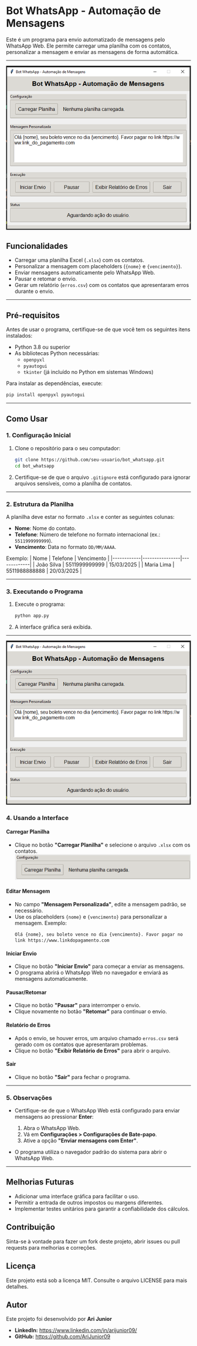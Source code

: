 # Bot WhatsApp - Automação de Mensagens

Este é um programa para envio automatizado de mensagens pelo WhatsApp Web. Ele permite carregar uma planilha com os contatos, personalizar a mensagem e enviar as mensagens de forma automática.

---
![aplicação](image.png)

## **Funcionalidades**
- Carregar uma planilha Excel (`.xlsx`) com os contatos.
- Personalizar a mensagem com placeholders (`{nome}` e `{vencimento}`).
- Enviar mensagens automaticamente pelo WhatsApp Web.
- Pausar e retomar o envio.
- Gerar um relatório (`erros.csv`) com os contatos que apresentaram erros durante o envio.

---

## **Pré-requisitos**
Antes de usar o programa, certifique-se de que você tem os seguintes itens instalados:
- Python 3.8 ou superior
- As bibliotecas Python necessárias:
  - `openpyxl`
  - `pyautogui`
  - `tkinter` (já incluído no Python em sistemas Windows)
  
Para instalar as dependências, execute:
```bash
pip install openpyxl pyautogui
```

---

## **Como Usar**

### **1. Configuração Inicial**
1. Clone o repositório para o seu computador:
   ```bash
   git clone https://github.com/seu-usuario/bot_whatsapp.git
   cd bot_whatsapp
   ```
2. Certifique-se de que o arquivo `.gitignore` está configurado para ignorar arquivos sensíveis, como a planilha de contatos.

---

### **2. Estrutura da Planilha**
A planilha deve estar no formato `.xlsx` e conter as seguintes colunas:
- **Nome**: Nome do contato.
- **Telefone**: Número de telefone no formato internacional (ex.: `5511999999999`).
- **Vencimento**: Data no formato `DD/MM/AAAA`.

Exemplo:
| Nome       | Telefone       | Vencimento  |
|------------|----------------|-------------|
| João Silva | 5511999999999  | 15/03/2025  |
| Maria Lima | 5511988888888  | 20/03/2025  |

---

### **3. Executando o Programa**
1. Execute o programa:
   ```bash
   python app.py
   ```
2. A interface gráfica será exibida.

---
![aplicação](image.png)

### **4. Usando a Interface**
#### **Carregar Planilha**
- Clique no botão **"Carregar Planilha"** e selecione o arquivo `.xlsx` com os contatos.
![carregar](image-1.png)

#### **Editar Mensagem**
- No campo **"Mensagem Personalizada"**, edite a mensagem padrão, se necessário.
- Use os placeholders `{nome}` e `{vencimento}` para personalizar a mensagem. Exemplo:
  ```
  Olá {nome}, seu boleto vence no dia {vencimento}. Favor pagar no link https://www.linkdopagamento.com
  ```

#### **Iniciar Envio**
- Clique no botão **"Iniciar Envio"** para começar a enviar as mensagens.
- O programa abrirá o WhatsApp Web no navegador e enviará as mensagens automaticamente.

#### **Pausar/Retomar**
- Clique no botão **"Pausar"** para interromper o envio.
- Clique novamente no botão **"Retomar"** para continuar o envio.

#### **Relatório de Erros**
- Após o envio, se houver erros, um arquivo chamado `erros.csv` será gerado com os contatos que apresentaram problemas.
- Clique no botão **"Exibir Relatório de Erros"** para abrir o arquivo.

#### **Sair**
- Clique no botão **"Sair"** para fechar o programa.

---

### **5. Observações**
- Certifique-se de que o WhatsApp Web está configurado para enviar mensagens ao pressionar **Enter**:
  1. Abra o WhatsApp Web.
  2. Vá em **Configurações > Configurações de Bate-papo**.
  3. Ative a opção **"Enviar mensagens com Enter"**.

- O programa utiliza o navegador padrão do sistema para abrir o WhatsApp Web.

---

## Melhorias Futuras

- Adicionar uma interface gráfica para facilitar o uso.
- Permitir a entrada de outros impostos ou margens diferentes.
- Implementar testes unitários para garantir a confiabilidade dos cálculos.

## Contribuição

Sinta-se à vontade para fazer um fork deste projeto, abrir issues ou pull requests para melhorias e correções.

## Licença

Este projeto está sob a licença MIT. Consulte o arquivo LICENSE para mais detalhes.


## Autor
Este projeto foi desenvolvido por **Ari Junior**

- **LinkedIn:** https://www.linkedin.com/in/arijunior09/
- **GitHub:** https://github.com/AriJunior09
